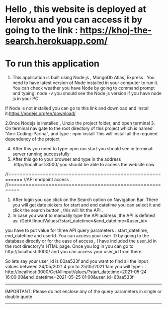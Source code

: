 Hello , this website is deployed at Heroku and you can access it by going to the link : https://khoj-the-search.herokuapp.com/
======================================
To run this application
====================================
1. This application is built using Node js , MongoDb Atlas, Express .
 You need to have latest version of Node installed in your computer to run it. You can check weather you have Node by going to command prompt and typing: node -v
 you should see the Node js version if you have node js in your PC

If Node is not installed  you can go to this link and download and install it:https://nodejs.org/en/download/  

2.Once Nodejs is installed , Unzip the project folder, and open terminal
3. On terminal navigate to the root directory of this project which is named "Ami-Coding-Parina", and type : npm install
This will install all the required dependency of the project

4. After this you need to type: npm run start
you should see in terminal: server running successfully
5. After this go to your browser and type in the address :http://localhost:3000/
you should be able to access the website now


 //===========================================================
 //API endpoint access
 //==========================================================
1. After login you can  click on the Search option on Navigation Bar. There you will get  date pickers for start and end datetime you can select it and click the search button , this will hit the API .
2. In case you want to manually type the API address  ,the API is defined as:
/GetAllInputValues/?start_datetime=&end_datetime=&user_id=

you have to put value for three API query parameters : start_datetime, end_datetime and userId. You can access your user ID by going to the database directly or for the ease of access , I have included the user_id in the root directory's HTML page. Once you log in you can go to http://localhost:3000/ and you can access your user_id from there.

So lets say your user_id is 60aa533f and you want to find all the input values between 24/05/2021 4 pm to 25/05/2021 1am
you will type :
http://localhost:3000/GetAllInputValues/?start_datetime=2021-05-24 16:00:00&end_datetime=2021-05-25 01:00&user_id=60aa533f
******************************************************************************************
IMPORTANT: Please do not enclose any of the query parameters in single or double quote
********************************************************************************************

 
